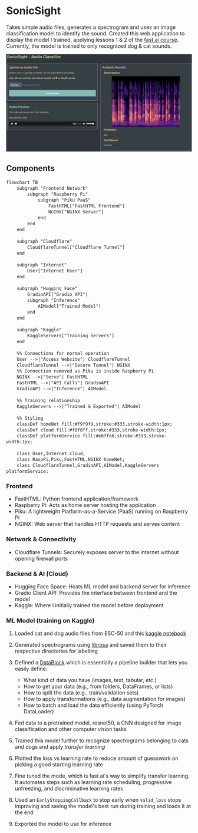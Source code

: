 # SonicSight

Takes simple audio files, generates a spectrogram and uses an image classification model to identify the sound. Created this web application to display the model I trained, applying lessons 1 & 2 of the [fast.ai course](https://course.fast.ai). Currently, the model is trained to only recognized dog & cat sounds.

![Screenshot of Sonicsight web app](https://raw.githubusercontent.com/khoaHyh/portfolio-v3/refs/heads/main/public/sonicsight.png)

## Components

```mermaid
flowchart TB
    subgraph "Frontend Network"
        subgraph "Raspberry Pi"
            subgraph "Piku PaaS"
                FastHTML["FastHTML Frontend"]
                NGINX["NGINX Server"]
            end
        end
    end

    subgraph "Cloudflare"
        CloudflareTunnel["Cloudflare Tunnel"]
    end

    subgraph "Internet"
        User["Internet User"]
    end

    subgraph "Hugging Face"
        GradioAPI["Gradio API"]
        subgraph "Inference"
            AIModel["Trained Model"]
        end
    end

    subgraph "Kaggle"
        KaggleServers["Training Servers"]
    end

    %% Connections for normal operation
    User -->|"Access Website"| CloudflareTunnel
    CloudflareTunnel -->|"Secure Tunnel"| NGINX
    %% Connection removed as Piku is inside Raspberry Pi
    NGINX -->|"Serve"| FastHTML
    FastHTML -->|"API Calls"| GradioAPI
    GradioAPI -->|"Inference"| AIModel

    %% Training relationship
    KaggleServers -->|"Trained & Exported"| AIModel

    %% Styling
    classDef homeNet fill:#f9f9f9,stroke:#333,stroke-width:1px;
    classDef cloud fill:#f0f8ff,stroke:#333,stroke-width:1px;
    classDef platformService fill:#e6ffe6,stroke:#333,stroke-width:1px;

    class User,Internet cloud;
    class RaspPi,Piku,FastHTML,NGINX homeNet;
    class CloudflareTunnel,GradioAPI,AIModel,KaggleServers platformService;
```

### Frontend

- FastHTML: Python frontend application/framework
- Raspberry Pi: Acts as home server hosting the application
- Piku: A lightweight Platform-as-a-Service (PaaS) running on Raspberry Pi
- NGINX: Web server that handles HTTP requests and serves content

### Network & Connectivity

- Cloudflare Tunnels: Securely exposes server to the internet without opening firewall ports

### Backend & AI (Cloud)

- Hugging Face Space: Hosts ML model and backend server for inference
- Gradio Client API: Provides the interface between frontend and the model
- Kaggle: Where I initially trained the model before deployment

### ML Model (training on Kaggle)

1. Loaded cat and dog audio files from ESC-50 and this [kaggle notebook](https://www.kaggle.com/datasets/mmoreaux/audio-cats-and-dogs)
2. Generated spectrograms using [librosa](https://github.com/librosa/librosa) and saved them to their respective directories for labelling
3. Defined a [DataBlock](https://docs.fast.ai/data.block.html) which is essentially a pipeline builder that lets you easily define:

   - What kind of data you have (images, text, tabular, etc.)
   - How to get your data (e.g., from folders, DataFrames, or lists)
   - How to split the data (e.g., train/validation sets)
   - How to apply transformations (e.g., data augmentation for images)
   - How to batch and load the data efficiently (using PyTorch DataLoader)

4. Fed data to a pretrained model, resnet50, a CNN designed for image classification and other computer vision tasks
5. Trained this model further to recognize spectrograms belonging to cats and dogs and apply _transfer learning_
6. Plotted the loss vs learning rate to reduce amount of guesswork on picking a good starting learning rate
7. Fine tuned the mode, which is fast.ai's way to simplify transfer learning. It automates steps such as learning rate scheduling, progressive unfreezing, and discriminative learning rates
8. Used an `EarlyStoppingCallback` to stop early when `valid_loss` stops improving and saving the model's best run during training and loads it at the end
9. Exported the model to use for inference
